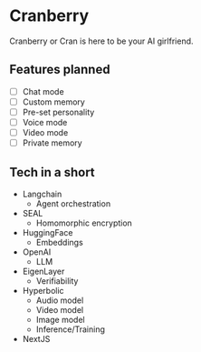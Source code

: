 # Cranberry

Cranberry or Cran is here to be your AI girlfriend.

## Features planned

- [ ] Chat mode
- [ ] Custom memory
- [ ] Pre-set personality
- [ ] Voice mode
- [ ] Video mode
- [ ] Private memory 

## Tech in a short

- Langchain
    - Agent orchestration 
- SEAL
    - Homomorphic encryption
- HuggingFace
    - Embeddings
- OpenAI
    - LLM
- EigenLayer
    - Verifiability 
- Hyperbolic
    - Audio model
    - Video model
    - Image model
    - Inference/Training
- NextJS